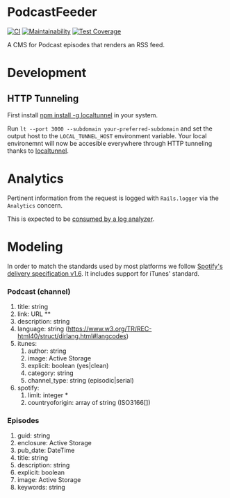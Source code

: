 # PodcastFeeder

[![CI](https://github.com/juanmanuelramallo/podcast_feeder/workflows/CI/badge.svg)](https://github.com/juanmanuelramallo/podcast_feeder/actions?query=workflow%3ACI)
[![Maintainability](https://api.codeclimate.com/v1/badges/d2bfe7160d35a46dcbed/maintainability)](https://codeclimate.com/github/juanmanuelramallo/podcast_feeder/maintainability)
[![Test Coverage](https://api.codeclimate.com/v1/badges/d2bfe7160d35a46dcbed/test_coverage)](https://codeclimate.com/github/juanmanuelramallo/podcast_feeder/test_coverage)

A CMS for Podcast episodes that renders an RSS feed.

# Development

## HTTP Tunneling
First install [npm install -g localtunnel](https://github.com/localtunnel/localtunnel) in your system.

Run `lt --port 3000 --subdomain your-preferred-subdomain` and set the output host to the `LOCAL_TUNNEL_HOST` environment variable. Your local environemnt will now be accesible everywhere through HTTP tunneling thanks to [localtunnel](https://github.com/localtunnel/localtunnel).

# Analytics

Pertinent information from the request is logged with `Rails.logger` via the `Analytics` concern.

This is expected to be [consumed by a log analyzer](https://github.com/juanmanuelramallo/applogger).

# Modeling

In order to match the standards used by most platforms we follow [Spotify's delivery specification v1.6](https://podcasters.spotify.com/terms/Spotify_Podcast_Delivery_Specification_v1.6.pdf).
It includes support for iTunes' standard.

### Podcast (channel)

1. title: string
1. link: URL **
1. description: string
1. language: string (https://www.w3.org/TR/REC-html40/struct/dirlang.html#langcodes)
1. itunes:
   1. author: string
   1. image: Active Storage
   1. explicit: boolean (yes|clean)
   1. category: string
   1. channel_type: string (episodic|serial)
1. spotify:
   1. limit: integer *
   1. countryoforigin: array of string (ISO3166[])

### Episodes

1. guid: string
1. enclosure: Active Storage
1. pub_date: DateTime
1. title: string
1. description: string
1. explicit: boolean
1. image: Active Storage
1. keywords: string
